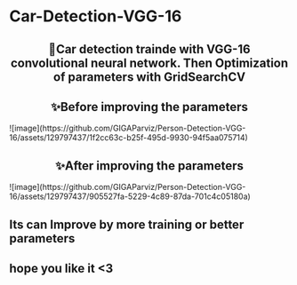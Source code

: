 # Car-Detection-VGG-16

<p align="center">
<h2 align="center">🎯Car detection trainde with VGG-16 convolutional neural network.
Then Optimization of parameters with GridSearchCV</h2>
</p>


<p align="center">
<h2 align="center">✨Before improving the parameters</h2>
![image](https://github.com/GIGAParviz/Person-Detection-VGG-16/assets/129797437/1f2cc63c-b25f-495d-9930-94f5aa075714)
</p>


<p align="center">
<h2 align="center">✨After improving the parameters</h2>
![image](https://github.com/GIGAParviz/Person-Detection-VGG-16/assets/129797437/905527fa-5229-4c89-87da-701c4c05180a)
</p>

<h2>Its can Improve by more training or better parameters </h2>

<h2>hope you like it <3 </h2>
